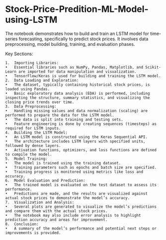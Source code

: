 # Stock-Price-Predition-ML-Model-using-LSTM
The notebook demonstrates how to build and train an LSTM model for time-series forecasting, specifically to predict stock prices. It involves data preprocessing, model building, training, and evaluation phases.

Key Sections:

	1.	Importing Libraries:
	•	Essential libraries such as NumPy, Pandas, Matplotlib, and Scikit-Learn are imported for data manipulation and visualization.
	•	TensorFlow/Keras is used for building and training the LSTM model.
	2.	Data Loading and Exploration:
	•	The dataset, typically containing historical stock prices, is loaded using Pandas.
	•	Basic exploratory data analysis (EDA) is performed, including inspecting the structure, summary statistics, and visualizing the closing price trends over time.
	3.	Data Preprocessing:
	•	Handling missing values and data normalization (scaling) are performed to prepare the data for the LSTM model.
	•	The data is split into training and testing sets.
	•	Feature engineering is done by creating sequences (timesteps) as required for LSTM inputs.
	4.	Building the LSTM Model:
	•	An LSTM model is constructed using the Keras Sequential API.
	•	The architecture includes LSTM layers with specified units, followed by dense layers.
	•	Activation functions, optimizers, and loss functions are defined to compile the model.
	5.	Model Training:
	•	The model is trained using the training dataset.
	•	Training parameters such as epochs and batch size are specified.
	•	Training progress is monitored using metrics like loss and accuracy.
	6.	Model Evaluation and Prediction:
	•	The trained model is evaluated on the test dataset to assess its performance.
	•	Predictions are made, and the results are visualized against actual stock prices to demonstrate the model’s accuracy.
	7.	Visualization and Analysis:
	•	Several plots are generated to visualize the model’s predictions and compare them with the actual stock prices.
	•	The notebook may also include error analysis to highlight prediction accuracy and areas for improvement.
	8.	Conclusion:
	•	A summary of the model’s performance and potential next steps or improvements is provided.
